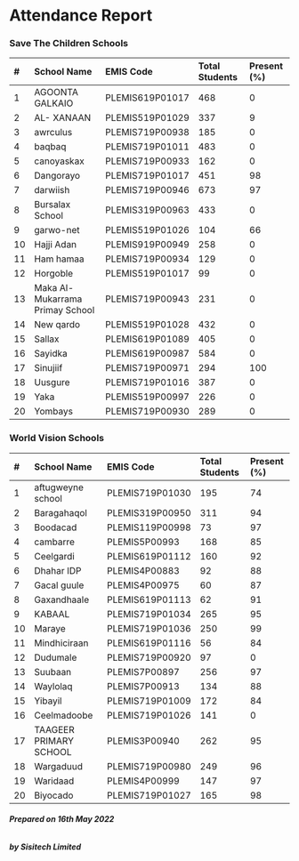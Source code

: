 # Attendance Report

### Save The Children Schools

| # | School Name | EMIS Code | Total Students | Present (%)|
| :------ |:------ |:------ |:------ |:------ |
| 1 | AGOONTA GALKAIO | PLEMIS619P01017 | 468| 0|
| 2 | AL- XANAAN | PLEMIS519P01029 | 337 | 9|
| 3 | awrculus | PLEMIS719P00938 | 185 | 0 |
| 4 | baqbaq | PLEMIS719P01011 | 483 | 0 |
| 5 | canoyaskax | PLEMIS719P00933 | 162 | 0 |
| 6 | Dangorayo | PLEMIS719P01017 | 451 | 98 |
| 7 | darwiish | PLEMIS719P00946 | 673 | 97 |
| 8 | Bursalax School | PLEMIS319P00963 | 433 | 0 |
| 9 | garwo-net | PLEMIS519P01026 | 104| 66 | 
| 10 | Hajji Adan | PLEMIS919P00949 | 258 | 0 |
| 11 | Ham hamaa | PLEMIS719P00934 | 129 | 0 |
| 12 | Horgoble | PLEMIS519P01017 | 99 | 0  |
| 13 | Maka Al-Mukarrama Primay School | PLEMIS719P00943 | 231 | 0 |
| 14 | New qardo | PLEMIS519P01028 | 432 | 0 |
| 15 | Sallax | PLEMIS619P01089 | 405 | 0 |
| 16 | Sayidka | PLEMIS619P00987 | 584 | 0 |
| 17 | Sinujiif | PLEMIS719P00971 | 294 | 100 |
| 18 | Uusgure | PLEMIS719P01016 | 387 | 0 |
| 19 | Yaka | PLEMIS519P00997 | 226 | 0 |
| 20 | Yombays | PLEMIS719P00930 | 289 | 0 |

### World Vision Schools

| # | School Name | EMIS Code | Total Students | Present (%)|
| :------ |:------ |:------ |:------ |:------ |
| 1 | aftugweyne school | PLEMIS719P01030 | 195 | 74 |
| 2 | Baragahaqol | PLEMIS319P00950  | 311 | 94 |
| 3 | Boodacad| PLEMIS119P00998 | 73 | 97 |
| 4 | cambarre | PLEMIS5P00993 | 168 | 85 |
| 5 | Ceelgardi | PLEMIS619P01112 | 160 | 92 |
| 6 | Dhahar IDP | PLEMIS4P00883 | 92 | 88 |
| 7 | Gacal guule | PLEMIS4P00975 | 60 | 87 |
| 8 | Gaxandhaale | PLEMIS619P01113 | 62 | 91 |
| 9 | KABAAL | PLEMIS719P01034 | 265 | 95 |
| 10 | Maraye | PLEMIS719P01036 | 250 | 99 |
| 11 | Mindhiciraan | PLEMIS619P01116 | 56 | 84 |
| 12 | Dudumale | PLEMIS719P00920 | 97 | 0 |
| 13 | Suubaan  | PLEMIS7P00897 | 256 | 97 |
| 14 | Waylolaq | PLEMIS7P00913 | 134 | 88 |
| 15 | Yibayil | PLEMIS719P01009 | 172 | 84 |
| 16 | Ceelmadoobe | PLEMIS719P01026 | 141 | 0 |
| 17 | TAAGEER PRIMARY SCHOOL | PLEMIS3P00940 | 262 | 95 |
| 18 | Wargaduud | PLEMIS719P00980 | 249 | 96 |
| 19 | Waridaad | PLEMIS4P00999 | 147 | 97 |
| 20 | Biyocado | PLEMIS719P01027 | 165 | 98 |

###### **Prepared on 16th May 2022**
###### **by Sisitech Limited**

